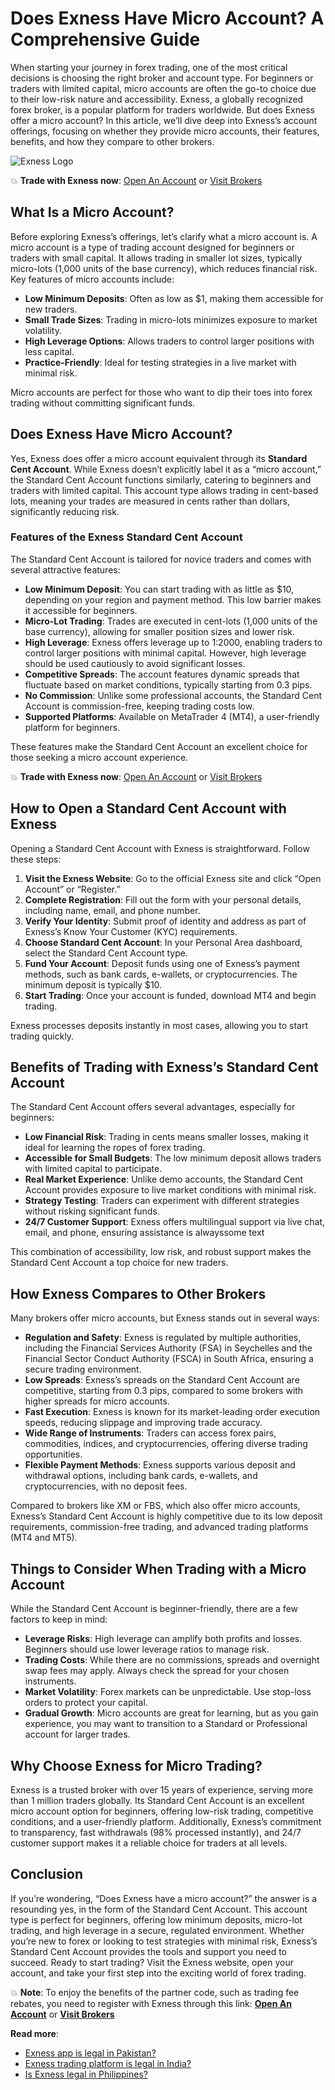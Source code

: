 # Does Exness Have Micro Account? A Comprehensive Guide

When starting your journey in forex trading, one of the most critical decisions is choosing the right broker and account type. For beginners or traders with limited capital, micro accounts are often the go-to choice due to their low-risk nature and accessibility. Exness, a globally recognized forex broker, is a popular platform for traders worldwide. But does Exness offer a micro account? In this article, we’ll dive deep into Exness’s account offerings, focusing on whether they provide micro accounts, their features, benefits, and how they compare to other brokers.

![Exness Logo](https://d3dpet1g0ty5ed.cloudfront.net/EN_AF_625k_traders_choose_Exness_800x800.png)

💥 **Trade with Exness now**: [Open An Account](https://one.exnesstrack.org/boarding/sign-up/a/89rj8di4n7) or [Visit Brokers](https://one.exnesstrack.org/a/89rj8di4n7)

## What Is a Micro Account?

Before exploring Exness’s offerings, let’s clarify what a micro account is. A micro account is a type of trading account designed for beginners or traders with small capital. It allows trading in smaller lot sizes, typically micro-lots (1,000 units of the base currency), which reduces financial risk. Key features of micro accounts include:

- **Low Minimum Deposits**: Often as low as $1, making them accessible for new traders.
- **Small Trade Sizes**: Trading in micro-lots minimizes exposure to market volatility.
- **High Leverage Options**: Allows traders to control larger positions with less capital.
- **Practice-Friendly**: Ideal for testing strategies in a live market with minimal risk.

Micro accounts are perfect for those who want to dip their toes into forex trading without committing significant funds.

## Does Exness Have Micro Account?

Yes, Exness does offer a micro account equivalent through its **Standard Cent Account**. While Exness doesn’t explicitly label it as a “micro account,” the Standard Cent Account functions similarly, catering to beginners and traders with limited capital. This account type allows trading in cent-based lots, meaning your trades are measured in cents rather than dollars, significantly reducing risk.

### Features of the Exness Standard Cent Account

The Standard Cent Account is tailored for novice traders and comes with several attractive features:

- **Low Minimum Deposit**: You can start trading with as little as $10, depending on your region and payment method. This low barrier makes it accessible for beginners.
- **Micro-Lot Trading**: Trades are executed in cent-lots (1,000 units of the base currency), allowing for smaller position sizes and lower risk.
- **High Leverage**: Exness offers leverage up to 1:2000, enabling traders to control larger positions with minimal capital. However, high leverage should be used cautiously to avoid significant losses.
- **Competitive Spreads**: The account features dynamic spreads that fluctuate based on market conditions, typically starting from 0.3 pips.
- **No Commission**: Unlike some professional accounts, the Standard Cent Account is commission-free, keeping trading costs low.
- **Supported Platforms**: Available on MetaTrader 4 (MT4), a user-friendly platform for beginners.

These features make the Standard Cent Account an excellent choice for those seeking a micro account experience.

💥 **Trade with Exness now**: [Open An Account](https://one.exnesstrack.org/boarding/sign-up/a/89rj8di4n7) or [Visit Brokers](https://one.exnesstrack.org/a/89rj8di4n7)

## How to Open a Standard Cent Account with Exness

Opening a Standard Cent Account with Exness is straightforward. Follow these steps:

1. **Visit the Exness Website**: Go to the official Exness site and click “Open Account” or “Register.”
2. **Complete Registration**: Fill out the form with your personal details, including name, email, and phone number.
3. **Verify Your Identity**: Submit proof of identity and address as part of Exness’s Know Your Customer (KYC) requirements.
4. **Choose Standard Cent Account**: In your Personal Area dashboard, select the Standard Cent Account type.
5. **Fund Your Account**: Deposit funds using one of Exness’s payment methods, such as bank cards, e-wallets, or cryptocurrencies. The minimum deposit is typically $10.
6. **Start Trading**: Once your account is funded, download MT4 and begin trading.

Exness processes deposits instantly in most cases, allowing you to start trading quickly.

## Benefits of Trading with Exness’s Standard Cent Account

The Standard Cent Account offers several advantages, especially for beginners:

- **Low Financial Risk**: Trading in cents means smaller losses, making it ideal for learning the ropes of forex trading.
- **Accessible for Small Budgets**: The low minimum deposit allows traders with limited capital to participate.
- **Real Market Experience**: Unlike demo accounts, the Standard Cent Account provides exposure to live market conditions with minimal risk.
- **Strategy Testing**: Traders can experiment with different strategies without risking significant funds.
- **24/7 Customer Support**: Exness offers multilingual support via live chat, email, and phone, ensuring assistance is alwayssome text

This combination of accessibility, low risk, and robust support makes the Standard Cent Account a top choice for new traders.

## How Exness Compares to Other Brokers

Many brokers offer micro accounts, but Exness stands out in several ways:

- **Regulation and Safety**: Exness is regulated by multiple authorities, including the Financial Services Authority (FSA) in Seychelles and the Financial Sector Conduct Authority (FSCA) in South Africa, ensuring a secure trading environment.
- **Low Spreads**: Exness’s spreads on the Standard Cent Account are competitive, starting from 0.3 pips, compared to some brokers with higher spreads for micro accounts.
- **Fast Execution**: Exness is known for its market-leading order execution speeds, reducing slippage and improving trade accuracy.
- **Wide Range of Instruments**: Traders can access forex pairs, commodities, indices, and cryptocurrencies, offering diverse trading opportunities.
- **Flexible Payment Methods**: Exness supports various deposit and withdrawal options, including bank cards, e-wallets, and cryptocurrencies, with no deposit fees.

Compared to brokers like XM or FBS, which also offer micro accounts, Exness’s Standard Cent Account is highly competitive due to its low deposit requirements, commission-free trading, and advanced trading platforms (MT4 and MT5).

## Things to Consider When Trading with a Micro Account

While the Standard Cent Account is beginner-friendly, there are a few factors to keep in mind:

- **Leverage Risks**: High leverage can amplify both profits and losses. Beginners should use lower leverage ratios to manage risk.
- **Trading Costs**: While there are no commissions, spreads and overnight swap fees may apply. Always check the spread for your chosen instruments.
- **Market Volatility**: Forex markets can be unpredictable. Use stop-loss orders to protect your capital.
- **Gradual Growth**: Micro accounts are great for learning, but as you gain experience, you may want to transition to a Standard or Professional account for larger trades.

## Why Choose Exness for Micro Trading?

Exness is a trusted broker with over 15 years of experience, serving more than 1 million traders globally. Its Standard Cent Account is an excellent micro account option for beginners, offering low-risk trading, competitive conditions, and a user-friendly platform. Additionally, Exness’s commitment to transparency, fast withdrawals (98% processed instantly), and 24/7 customer support makes it a reliable choice for traders at all levels.

## Conclusion

If you’re wondering, “Does Exness have a micro account?” the answer is a resounding yes, in the form of the Standard Cent Account. This account type is perfect for beginners, offering low minimum deposits, micro-lot trading, and high leverage in a secure, regulated environment. Whether you’re new to forex or looking to test strategies with minimal risk, Exness’s Standard Cent Account provides the tools and support you need to succeed. Ready to start trading? Visit the Exness website, open your account, and take your first step into the exciting world of forex trading.

💥 **Note**: To enjoy the benefits of the partner code, such as trading fee rebates, you need to register with Exness through this link: **[Open An Account](https://one.exnesstrack.org/boarding/sign-up/a/89rj8di4n7)** or **[Visit Brokers](https://one.exnesstrack.org/a/89rj8di4n7)**

**Read more**:
- [Exness app is legal in Pakistan?](https://github.com/AlexMic9/Exness/blob/main/Exness%20app%20is%20legal%20in%20Pakistan%3F%20A%20Comprehensive%20Review.md)
- [Exness trading platform is legal in India?](https://github.com/AlexMic9/Exness/blob/main/Exness%20Trading%20Platform%20is%20Legal%20in%20India%3F%20A%20Comprehensive%20Review.md)
- [Is Exness legal in Philippines?](https://github.com/AlexMic9/Exness/blob/main/Is%20Exness%20legal%20in%20Philippines%3F%20A%20Comprehensive%20Review.md)

